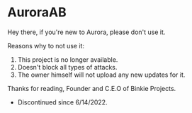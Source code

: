 # AuroraAB

Hey there, if you're new to Aurora, please don't use it.

Reasons why to not use it:

1. This project is no longer available.
2. Doesn't block all types of attacks.
3. The owner himself will not upload any new updates for it.

Thanks for reading,
Founder and C.E.O of Binkie Projects.

- Discontinued since 6/14/2022.
